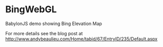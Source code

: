 BingWebGL
=========

BabylonJS demo showing Bing Elevation Map

For more details see the blog post at 
http://www.andybeaulieu.com/Home/tabid/67/EntryID/235/Default.aspx

